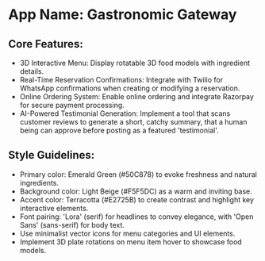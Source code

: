 # **App Name**: Gastronomic Gateway

## Core Features:

- 3D Interactive Menu: Display rotatable 3D food models with ingredient details.
- Real-Time Reservation Confirmations: Integrate with Twilio for WhatsApp confirmations when creating or modifying a reservation.
- Online Ordering System: Enable online ordering and integrate Razorpay for secure payment processing.
- AI-Powered Testimonial Generation: Implement a tool that scans customer reviews to generate a short, catchy summary, that a human being can approve before posting as a featured 'testimonial'.

## Style Guidelines:

- Primary color: Emerald Green (#50C878) to evoke freshness and natural ingredients.
- Background color: Light Beige (#F5F5DC) as a warm and inviting base.
- Accent color: Terracotta (#E2725B) to create contrast and highlight key interactive elements.
- Font pairing: 'Lora' (serif) for headlines to convey elegance, with 'Open Sans' (sans-serif) for body text.
- Use minimalist vector icons for menu categories and UI elements.
- Implement 3D plate rotations on menu item hover to showcase food models.